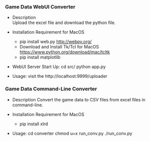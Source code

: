 ### Game Data WebUI Converter

* Description  
Upload the excel file and download the python file.

* Installation Requirement for MacOS
  - pip install web.py
    http://webpy.org/
  - Download and Install Tk/Tcl for MacOS
    https://www.python.org/download/mac/tcltk
  - pip install matplotlib

* WebUI Server Start Up:
cd src/
python app.py

* Usage:
visit the http://localhost:9999/uploader


### Game Data Command-Line Converter

* Description
Convert the game data to CSV files from excel files in command-line.

* Installation Requirement for MacOS
  - pip install xlrd

* Usage:
cd converter
chmod u+x run_conv.py
./run_conv.py


